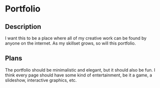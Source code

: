 # Portfolio
## Description
I want this to be a place where all of my creative work can be found by anyone on the internet. As my skillset grows, so will this portfolio.

## Plans
The portfolio should be minimalistic and elegant, but it should also be fun. I think every page should have some kind of entertainment, be it a game, a slideshow, interactive graphics, etc.
